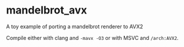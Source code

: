 # mandelbrot_avx
A toy example of porting a mandelbrot renderer to AVX2

Compile either with clang and `-mavx -O3` or with MSVC and `/arch:AVX2`.
